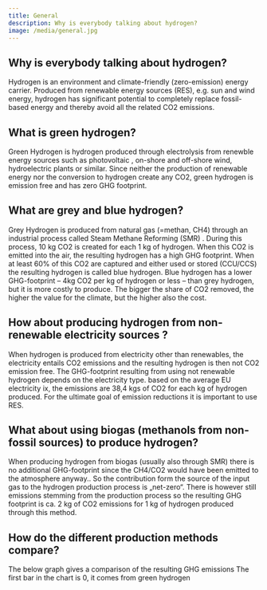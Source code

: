 ```yaml
---
title: General
description: Why is everybody talking about hydrogen?
image: /media/general.jpg
---
```


## Why is everybody talking about hydrogen?

Hydrogen is an environment and climate-friendly (zero-emission) energy carrier. Produced from renewable energy sources (RES), e.g. sun and wind energy, hydrogen has significant potential to completely replace fossil-based energy and thereby avoid all the related CO2 emissions.

## What is green hydrogen?

Green Hydrogen is hydrogen produced through electrolysis from renewble energy sources such as photovoltaic , on-shore and off-shore wind, hydroelectric plants or similar. Since neither the production of renewable energy nor the conversion to hydrogen create any CO2, green hydrogen is emission free and has zero GHG footprint.

## What are grey and blue hydrogen?

Grey Hydrogen is produced from natural gas (=methan, CH4) through an industrial process called Steam Methane Reforming (SMR) . During this process, 10 kg CO2 is created for each 1 kg of hydrogen. When this CO2 is emitted into the air, the resulting hydrogen has a high GHG footprint. When at least 60% of this CO2 are captured and either used or stored (CCU/CCS) the resulting hydrogen is called blue hydrogen. Blue hydrogen has a lower GHG-footprint – 4kg CO2 per kg of hydrogen or less – than grey hydrogen, but it is more costly to produce. The bigger the share of CO2 removed, the higher the value for the climate, but the higher also the cost.

## How about producing hydrogen from non-renewable electricity sources ?

When hydrogen is produced from electricity other than renewables, the electricity entails CO2 emissions and the resulting hydrogen is then not CO2 emission free. The GHG-footprint resulting from using not renewable hydrogen depends on the electricity type. based on the average EU electricity ix, the emissions are 38,4 kgs of CO2 for each kg of hydrogen produced. For the ultimate goal of emission reductions it is important to use RES.

## What about using biogas (methanols from non-fossil sources) to produce hydrogen?

When producing hydrogen from biogas (usually also through SMR) there is no additional GHG-footprint since the CH4/CO2 would have been emitted to the atmosphere anyway.. So the contribution form the source of the input gas to the hydrogen production process is „net-zero“. There is however still emissions stemming from the production process so the resulting GHG footprint is ca. 2 kg of CO2 emissions for 1 kg of hydrogen produced through this method.

## How do the different production methods compare?

The below graph gives a comparison of the resulting GHG emissions The first bar in the chart is 0, it comes from green hydrogen

